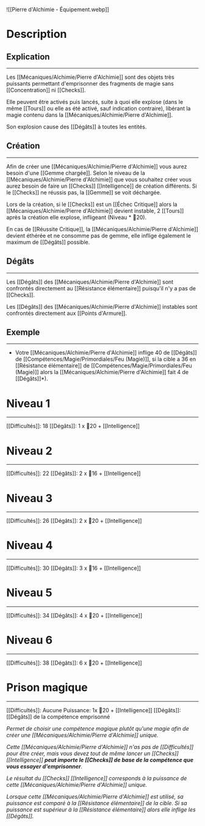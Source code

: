 ![[Pierre d'Alchimie - Équipement.webp]]
# Description
## Explication
---
Les [[Mécaniques/Alchimie/Pierre d'Alchimie]] sont des objets très puissants permettant d'emprisonner des fragments de magie sans [[Concentration]] ni [[Checks]].

Elle peuvent être activés puis lancés, suite à quoi elle explose (dans le même [[Tours]] ou elle as été activé, sauf indication contraire), libérant la magie contenu dans la [[Mécaniques/Alchimie/Pierre d'Alchimie]].

Son explosion cause des [[Dégâts]] à toutes les entités.
## Création
---
Afin de créer une [[Mécaniques/Alchimie/Pierre d'Alchimie]] vous aurez besoin d'une [[Gemme chargée]]. Selon le niveau de la [[Mécaniques/Alchimie/Pierre d'Alchimie]] que vous souhaitez créer vous aurez besoin de faire un [[Checks]] [[Intelligence]] de création différents. Si le [[Checks]] ne réussis pas, la [[Gemme]] se voit déchargée.

Lors de la création, si le [[Checks]] est un [[Échec Critique]] alors la [[Mécaniques/Alchimie/Pierre d'Alchimie]] devient instable, 2 [[Tours]] après la création elle explose, infligeant (Niveau * 🎲20).

En cas de [[Réussite Critique]], la [[Mécaniques/Alchimie/Pierre d'Alchimie]] devient éthérée et ne consomme pas de gemme, elle inflige également le maximum de [[Dégâts]] possible.

## Dégâts
---
Les [[Dégâts]] des [[Mécaniques/Alchimie/Pierre d'Alchimie]] sont confrontés directement au [[Résistance élémentaire]] puisqu'il n'y a pas de [[Checks]].

Les [[Dégâts]] des [[Mécaniques/Alchimie/Pierre d'Alchimie]] instables sont confrontés directement aux [[Points d'Armure]].

## Exemple
---
- Votre [[Mécaniques/Alchimie/Pierre d'Alchimie]] inflige 40 de [[Dégâts]] de [[Compétences/Magie/Primordiales/Feu (Magie)]], si la cible a 36 en [[Résistance élémentaire]] de [[Compétences/Magie/Primordiales/Feu (Magie)]] alors la [[Mécaniques/Alchimie/Pierre d'Alchimie]] fait 4 de [[Dégâts]]*).

# Niveau 1
---
[[Difficultés]]: 18
[[Dégâts]]: 1 x 🎲20 + [[Intelligence]]

# Niveau 2
---
[[Difficultés]]: 22
[[Dégâts]]: 2 x 🎲16 + [[Intelligence]]

# Niveau 3
---
[[Difficultés]]: 26
[[Dégâts]]: 2 x 🎲20 + [[Intelligence]]

# Niveau 4
---
[[Difficultés]]: 30
[[Dégâts]]: 3 x 🎲16 + [[Intelligence]]

# Niveau 5
---
[[Difficultés]]: 34
[[Dégâts]]: 4 x 🎲20 + [[Intelligence]]

# Niveau 6
---
[[Difficultés]]: 38
[[Dégâts]]: 6 x 🎲20 + [[Intelligence]]

# Prison magique
---
[[Difficultés]]: Aucune
Puissance: 1x 🎲20 + [[Intelligence]]
[[Dégâts]]: [[Dégâts]] de la compétence emprisonné

*Permet de choisir une compétence magique plutôt qu'une magie afin de créer une [[Mécaniques/Alchimie/Pierre d'Alchimie]] unique.*

*Cette [[Mécaniques/Alchimie/Pierre d'Alchimie]] n'as pas de [[Difficultés]] pour être créer, mais vous devez tout de même lancer un [[Checks]] [[Intelligence]] **peut importe le [[Checks]] de base de la compétence que vous essayer d'emprisonner**.*

*Le résultat du [[Checks]] [[Intelligence]] corresponds à la puissance de cette [[Mécaniques/Alchimie/Pierre d'Alchimie]] unique.*

*Lorsque cette [[Mécaniques/Alchimie/Pierre d'Alchimie]] est utilisé, sa puissance est comparé à la [[Résistance élémentaire]] de la cible. Si sa puissance est supérieur à la [[Résistance élémentaire]] alors elle inflige les [[Dégâts]].*
